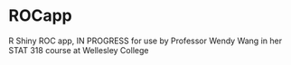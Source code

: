 # ROCapp
R Shiny ROC app, IN PROGRESS
for use by Professor Wendy Wang in her STAT 318 course at Wellesley College
